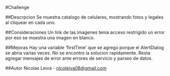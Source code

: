 #Challenge

##Descrpcion
Se muestra catalogo de celulares, mostrando fotos y legales al cliquear en cada uno.

##Consideraciones
Un link de las imagenes tenia acceso restrigido un error por eso se muestra una imagen en blanco.

##Mejoras
Hay una variable 'firstTime' que se agrego porque el AlertDialog se abria varias veces.
No se encontro la solucion rapidamente.
Resta agregar mensajes de error ante errores de servicio y parseo de datos.

##Autor
Nicolas Leiva - nicoleiva08@gmail.com